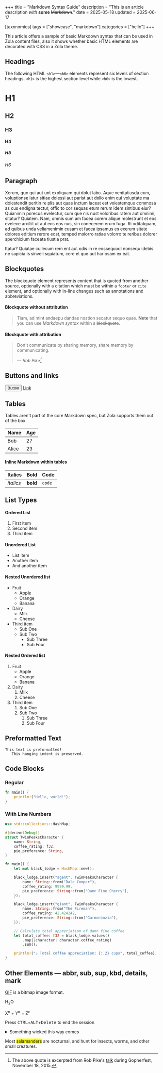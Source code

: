 +++
title = "Markdown Syntax Guide"
description = "This is an article description _with_ **some** ~~Markdown~~."
date = 2025-05-18
updated = 2025-06-17

[taxonomies]
tags = ["showcase", "markdown"]
categories = ["hello"]
+++

This article offers a sample of basic Markdown syntax that can be used in Zola
content files, also it shows whether basic HTML elements are decorated with CSS
in a Zola theme.

## Headings

The following HTML `<h1>`—`<h6>` elements represent six levels of section
headings. `<h1>` is the highest section level while `<h6>` is the lowest.


# H1

## H2

### H3

#### H4

##### H5

###### H6

## Paragraph

Xerum, quo qui aut unt expliquam qui dolut labo. Aque venitatiusda cum,
voluptionse latur sitiae dolessi aut parist aut dollo enim qui voluptate ma
dolestendit peritin re plis aut quas inctum laceat est volestemque commosa as
cus endigna tectur, offic to cor sequas etum rerum idem sintibus eiur? Quianimin
porecus evelectur, cum que nis nust voloribus ratem aut omnimi, sitatur?
Quiatem. Nam, omnis sum am facea corem alique molestrunt et eos evelece arcillit
ut aut eos eos nus, sin conecerem erum fuga. Ri oditatquam, ad quibus unda
veliamenimin cusam et facea ipsamus es exerum sitate dolores editium rerore
eost, temped molorro ratiae volorro te reribus dolorer sperchicium faceata
tiustia prat.

Itatur? Quiatae cullecum rem ent aut odis in re eossequodi nonsequ idebis ne
sapicia is sinveli squiatum, core et que aut hariosam ex eat.

## Blockquotes

The blockquote element represents content that is quoted from another source,
optionally with a citation which must be within a `footer` or `cite` element,
and optionally with in-line changes such as annotations and abbreviations.

#### Blockquote without attribution

> Tiam, ad mint andaepu dandae nostion secatur sequo quae.
> **Note** that you can use _Markdown syntax_ within a ~~blockquote~~.

#### Blockquote with attribution

> Don't communicate by sharing memory, share memory by communicating.
>
> — <cite>Rob Pike[^1]</cite>

[^1]: The above quote is excerpted from Rob Pike's
    [talk](https://www.youtube.com/watch?v=PAAkCSZUG1c) during Gopherfest,
    November 18, 2015.

## Buttons and links

<button>Button</button>
<a href="">Link</a>

## Tables

Tables aren't part of the core Markdown spec, but Zola supports them out of the
box.

Name  | Age
----- | ---
Bob   | 27
Alice | 23

#### Inline Markdown within tables

| Italics   | Bold     | Code   |
| --------- | -------- | ------ |
| _italics_ | **bold** | `code` |

## List Types

#### Ordered List

1. First item
2. Second item
3. Third item

#### Unordered List

- List item
- Another item
- And another item

#### Nested Unordered list

- Fruit
  - Apple
  - Orange
  - Banana
- Dairy
  - Milk
  - Cheese
- Third item
   - Sub One
   - Sub Two
     - Sub Three
     - Sub Four

#### Nested Ordered list

1. Fruit
    - Apple
    - Orange
    - Banana
2. Dairy
    1. Milk
    2. Cheese
3. Third item
    1. Sub One
    2. Sub Two
       1. Sub Three
       2. Sub Four

## Preformatted Text

```
This text is preformatted!
   This hanging indent is preserved.
```

## Code Blocks

### Regular

```rust
fn main() {
    println!("Hello, world!");
}
```

### With Line Numbers

```rust,linenos,hl_lines=10,name=~/incredibly/long/file/path/src/main.rs
use std::collections::HashMap;

#[derive(Debug)]
struct TwinPeaksCharacter {
    name: String,
    coffee_rating: f32,
    pie_preference: String,
}

fn main() {
    let mut black_lodge = HashMap::new();

    black_lodge.insert("agent", TwinPeaksCharacter {
        name: String::from("Dale Cooper"),
        coffee_rating: 9999.99,
        pie_preference: String::from("Damn Fine Cherry"),
    });

    black_lodge.insert("giant", TwinPeaksCharacter {
        name: String::from("The Fireman"),
        coffee_rating: 42.424242,
        pie_preference: String::from("Garmonbozia"),
    });

    // Calculate total appreciation of damn fine coffee
    let total_coffee: f32 = black_lodge.values()
        .map(|character| character.coffee_rating)
        .sum();

    println!("☕ Total coffee appreciation: {:.2} cups", total_coffee);
}
```

## Other Elements — abbr, sub, sup, kbd, details, mark

<abbr title="Graphics Interchange Format">GIF</abbr> is a bitmap image format.

H<sub>2</sub>O

X<sup>n</sup> + Y<sup>n</sup> = Z<sup>n</sup>

Press <kbd>CTRL</kbd>+<kbd>ALT</kbd>+<kbd>Delete</kbd> to end the
session.

<details>
<summary>Something wicked this way comes</summary>

**Boo!** :ghost:

Ha ha, scared ya!
</details>

Most <mark>salamanders</mark> are nocturnal, and hunt for insects, worms, and
other small creatures.
